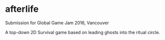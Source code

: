 # afterlife
Submission for Global Game Jam 2016, Vancouver

A top-down 2D Survival game based on leading ghosts into the ritual circle.
